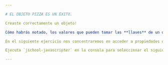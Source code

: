 ```yaml
---

# EL OBJETO PIZZA ES UN ÉXITO.

Creaste correctamente un objeto!

Cómo habrás notado, los valores que pueden tomar las **llaves** de un objeto pueden ser cualquiera: un número, un array, una string, una función e incluso otro objeto.

En el siguiente ejercicio nos concentraremos en acceder a propiedades de los objetos.

Ejecuta `jschool-javascripter` en la consola para seleccionar el siguiente ejercicio.

---
```

